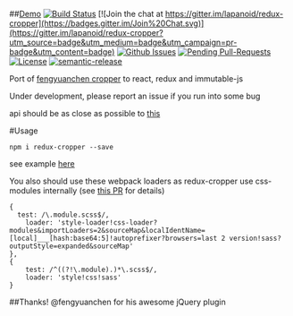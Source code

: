 ##[Demo](http://lapanoid.github.io/redux-cropper/)
[![Build Status](http://img.shields.io/travis/lapanoid/redux-cropper.svg?style=flat-square)](https://travis-ci.org/lapanoid/redux-cropper)
[![Join the chat at https://gitter.im/lapanoid/redux-cropper](https://badges.gitter.im/Join%20Chat.svg)](https://gitter.im/lapanoid/redux-cropper?utm_source=badge&utm_medium=badge&utm_campaign=pr-badge&utm_content=badge)
[![Github Issues](http://githubbadges.herokuapp.com/lapanoid/redux-cropper/issues.svg?style=flat-square)](https://github.com/lapanoid/redux-cropper/issues)
[![Pending Pull-Requests](http://githubbadges.herokuapp.com/lapanoid/redux-cropper/pulls.svg?style=flat-square)](https://github.com/lapanoid/redux-cropper/pulls)
[![License](http://img.shields.io/:license-mit-blue.svg?style=flat-square)](http://badges.mit-license.org)
[![semantic-release](https://img.shields.io/badge/%20%20%F0%9F%93%A6%F0%9F%9A%80-semantic--release-e10079.svg)](https://github.com/semantic-release/semantic-release)

Port of [fengyuanchen cropper](https://github.com/fengyuanchen/cropper) to react, redux and immutable-js

Under development, please report an issue if you run into some bug

api should be as close as possible to [this](https://github.com/fengyuanchen/cropper/blob/master/README.md)

#Usage

```
npm i redux-cropper --save
```
see example [here](https://github.com/lapanoid/redux-cropper/blob/master/example/src/app.js)

You also should use these webpack loaders as redux-cropper use css-modules internally (see [this PR](https://github.com/css-modules/css-modules/pull/65) for details)

```
{
  test: /\.module.scss$/,
	loader: 'style-loader!css-loader?modules&importLoaders=2&sourceMap&localIdentName=[local]___[hash:base64:5]!autoprefixer?browsers=last 2 version!sass?outputStyle=expanded&sourceMap'
},
{
	test: /^((?!\.module).)*\.scss$/,
	loader: 'style!css!sass'
}
```

##Thanks!
@fengyuanchen for his awesome jQuery plugin

